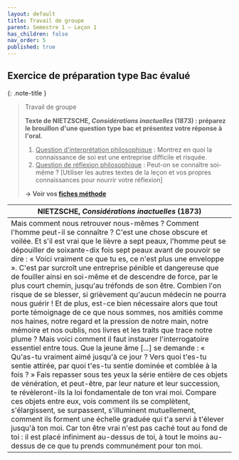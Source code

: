 ```yaml
---
layout: default
title: Travail de groupe
parent: Semestre 1 – Leçon 1
has_children: false
nav_order: 5
published: true
---
```


## Exercice de préparation type Bac évalué

{: .note-title }
> Travail de groupe
>
> **Texte de NIETZSCHE, *Considérations inactuelles* (1873) : préparez le brouillon d'une question type bac et présentez votre réponse à l'oral.**
> 
>1. <u>Question d'interprétation philosophique</u> : Montrez en quoi la connaissance de soi est une entreprise difficile et risquée.
>2. <u>Question de réflexion philosophique</u> : Peut-on se connaître soi-même ? [Utiliser les autres textes de la leçon et vos propres connaissances pour nourrir votre réflexion]
>
> **-> Voir vos [fiches méthode](/../hlpt24/docs/0_pre/methode.html)**

| NIETZSCHE, *Considérations inactuelles* (1873)   |
| ------------------------------------------------------------ |
| Mais comment nous retrouver nous-mêmes ? Comment l'homme peut-il se  connaître ? C'est une chose obscure et voilée. Et s'il est vrai que le lièvre a sept peaux, l'homme peut se dépouiller de soixante-dix fois sept peaux avant de pouvoir se dire : « Voici vraiment ce que tu es, ce n'est plus une enveloppe ». C'est par surcroît une entreprise pénible et dangereuse que de fouiller ainsi en soi-même et de descendre de force, par le plus court chemin, jusqu'au tréfonds de son être. Combien l'on  risque de se blesser, si grièvement qu'aucun médecin ne pourra nous  guérir ! Et de plus, est-ce bien nécessaire alors que tout porte  témoignage de ce que nous sommes, nos amitiés comme nos haines, notre regard et la pression de notre main, notre mémoire et nos oublis, nos livres et les traits que trace notre plume ? Mais voici comment il faut  instaurer l'interrogatoire essentiel entre tous. Que la jeune âme [...]  se demande : « Qu'as-tu vraiment aimé jusqu'à ce jour ? Vers quoi t'es-tu sentie attirée, par quoi t'es-tu sentie dominée et comblée à la fois ? »  Fais repasser sous tes yeux la série entière de ces objets de  vénération, et peut-être, par leur nature et leur succession, te révèleront-ils la loi fondamentale de ton vrai moi. Compare ces objets  entre eux, vois comment ils se complètent, s'élargissent, se surpassent, s'illuminent mutuellement, comment ils forment une échelle graduée qui  t'a servi à t'élever jusqu'à ton moi. Car ton être vrai n'est pas caché  tout au fond de toi : il est placé infiniment au-dessus de toi, à tout  le moins au-dessus de ce que tu prends communément pour ton moi. |
